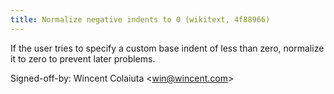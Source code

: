 ```yaml
---
title: Normalize negative indents to 0 (wikitext, 4f88966)
---
```


If the user tries to specify a custom base indent of less than zero, normalize it to zero to prevent later problems.

Signed-off-by: Wincent Colaiuta &lt;win@wincent.com&gt;
